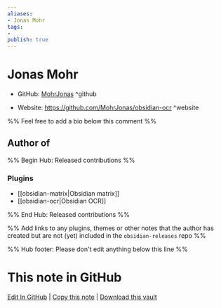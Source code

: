 ```yaml
---
aliases:
- Jonas Mohr
tags:
- 
publish: true
---
```


# Jonas Mohr

- GitHub: [MohrJonas](https://github.com/MohrJonas/) ^github
<!-- - Discord: `@` ^discord-->
- Website: <https://github.com/MohrJonas/obsidian-ocr> ^website
<!-- - [[Publish sites|Publish site]]: <https://> ^publish-->

%% Feel free to add a bio below this comment %%


## Author of

%% Begin Hub: Released contributions %%
### Plugins
- [[obsidian-matrix|Obsidian matrix]]
- [[obsidian-ocr|Obsidian OCR]]

%% End Hub: Released contributions %%

%% Add links to any plugins, themes or other notes that the author has created but are not (yet) included in the `obsidian-releases` repo %%

<!--
### Unlisted plugins
-->

<!--
### Others
-->

<!--
## Sponsor this author
-->

<!-- - [[GitHub sponsors]]: [Sponsor @MohrJonas on GitHub Sponsors](https://github.com/sponsors/MohrJonas) ^github-sponsor-->
<!-- - [[Buy me a coffee]]: <https://> ^buy-me-a-coffee-->
<!-- - [[PayPal]]: <https://> ^paypal-->
<!-- - [[Patreon]]: <https://> ^patreon-->

<!--
## Follow this author
-->

<!-- - [[YouTube Channels|On YouTube]]: <https://> ^youtube-->
<!-- - Twitter: <https://> ^twitter-->
<!-- - ... -->

%% Hub footer: Please don't edit anything below this line %%

# This note in GitHub

<span class="git-footer">[Edit In GitHub](https://github.dev/obsidian-community/obsidian-hub/blob/main/01%20-%20Community/People/MohrJonas.md "git-hub-edit-note") | [Copy this note](https://raw.githubusercontent.com/obsidian-community/obsidian-hub/main/01%20-%20Community/People/MohrJonas.md "git-hub-copy-note") | [Download this vault](https://github.com/obsidian-community/obsidian-hub/archive/refs/heads/main.zip "git-hub-download-vault") </span>
